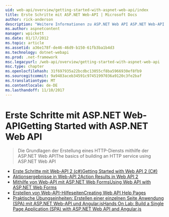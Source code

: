 ```yaml
---
uid: web-api/overview/getting-started-with-aspnet-web-api/index
title: Erste Schritte mit ASP.NET Web-API | Microsoft Docs
author: rick-anderson
description: "Weitere Informationen zu ASP.NET Web API ASP.NET Web-API ist ein Framework, das HTTP-Dienste erstellen, die eine Breite Palette von Clients, einschließlich Browsern erreichen erleichtert..."
ms.author: aspnetcontent
manager: wpickett
ms.date: 01/17/2012
ms.topic: article
ms.assetid: a36e178f-de46-46d9-b150-61fb3ba1b4d3
ms.technology: dotnet-webapi
ms.prod: .net-framework
msc.legacyurl: /web-api/overview/getting-started-with-aspnet-web-api
msc.type: chapter
ms.openlocfilehash: 31f697935a22bcdbc13055cf8ba5966930ef8fb9
ms.sourcegitcommit: 9a9483aceb34591c97451997036a9120c3fe2baf
ms.translationtype: MT
ms.contentlocale: de-DE
ms.lasthandoff: 11/10/2017
---
```

<a name="getting-started-with-aspnet-web-api"></a><span data-ttu-id="ea898-103">Erste Schritte mit ASP.NET Web-API</span><span class="sxs-lookup"><span data-stu-id="ea898-103">Getting Started with ASP.NET Web API</span></span>
====================
> <span data-ttu-id="ea898-104">Die Grundlagen der Erstellung eines HTTP-Diensts mithilfe der ASP.NET Web API</span><span class="sxs-lookup"><span data-stu-id="ea898-104">The basics of building an HTTP service using ASP.NET Web API</span></span>


- [<span data-ttu-id="ea898-105">Erste Schritte mit Web-API 2 (c#)</span><span class="sxs-lookup"><span data-stu-id="ea898-105">Getting Started with Web API 2 (C#)</span></span>](tutorial-your-first-web-api.md)
- [<span data-ttu-id="ea898-106">Aktionsergebnisse in Web-API 2</span><span class="sxs-lookup"><span data-stu-id="ea898-106">Action Results in Web API 2</span></span>](action-results.md)
- [<span data-ttu-id="ea898-107">Mithilfe von Web-API mit ASP.NET Web Forms</span><span class="sxs-lookup"><span data-stu-id="ea898-107">Using Web API with ASP.NET Web Forms</span></span>](using-web-api-with-aspnet-web-forms.md)
- [<span data-ttu-id="ea898-108">Erstellen von Web-API-Hilfeseiten</span><span class="sxs-lookup"><span data-stu-id="ea898-108">Creating Web API Help Pages</span></span>](creating-api-help-pages.md)
- [<span data-ttu-id="ea898-109">Praktische Übungseinheiten: Erstellen einer einzelnen Seite Anwendung (SPA) mit ASP.NET Web-API und Angular.js</span><span class="sxs-lookup"><span data-stu-id="ea898-109">Hands On Lab: Build a Single Page Application (SPA) with ASP.NET Web API and Angular.js</span></span>](build-a-single-page-application-spa-with-aspnet-web-api-and-angularjs.md)
